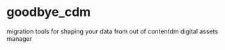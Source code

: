 goodbye_cdm
===========

migration tools for shaping your data from out of contentdm digital assets manager
